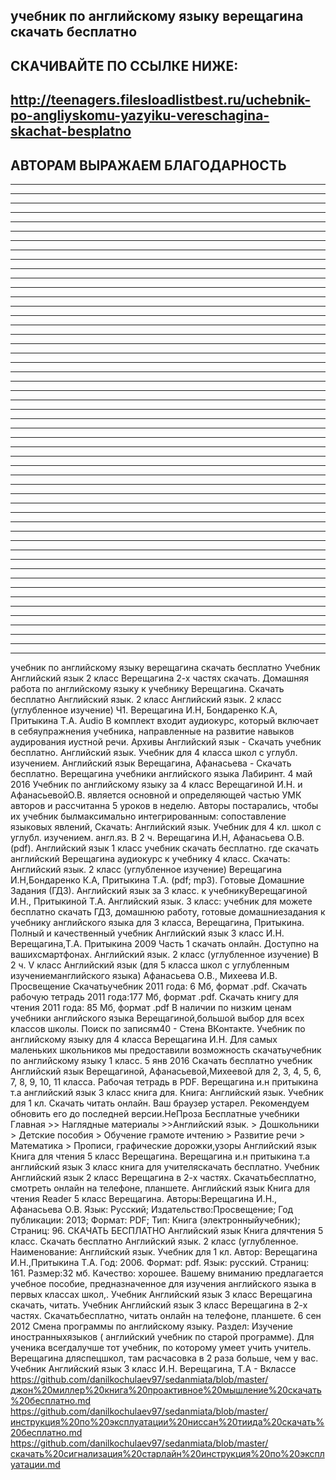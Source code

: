 учебник по английскому языку верещагина скачать бесплатно
--------------------------------------------------
СКАЧИВАЙТЕ ПО ССЫЛКЕ НИЖЕ:
--------------------------------------------------
http://teenagers.filesloadlistbest.ru/uchebnik-po-angliyskomu-yazyiku-vereschagina-skachat-besplatno
--------------------------------------------------
АВТОРАМ ВЫРАЖАЕМ БЛАГОДАРНОСТЬ
--------------------------------------------------
--------------------------------------------------
--------------------------------------------------
--------------------------------------------------
--------------------------------------------------
--------------------------------------------------
--------------------------------------------------
--------------------------------------------------
--------------------------------------------------
--------------------------------------------------
--------------------------------------------------
--------------------------------------------------
--------------------------------------------------
--------------------------------------------------
--------------------------------------------------
--------------------------------------------------
--------------------------------------------------
--------------------------------------------------
--------------------------------------------------
--------------------------------------------------
--------------------------------------------------
--------------------------------------------------
--------------------------------------------------
--------------------------------------------------
--------------------------------------------------
--------------------------------------------------
--------------------------------------------------
--------------------------------------------------
--------------------------------------------------
--------------------------------------------------
--------------------------------------------------
--------------------------------------------------
--------------------------------------------------
--------------------------------------------------
--------------------------------------------------
--------------------------------------------------
--------------------------------------------------
--------------------------------------------------
--------------------------------------------------
--------------------------------------------------
--------------------------------------------------
--------------------------------------------------
--------------------------------------------------
--------------------------------------------------
--------------------------------------------------
--------------------------------------------------
--------------------------------------------------
--------------------------------------------------
--------------------------------------------------
--------------------------------------------------
--------------------------------------------------
--------------------------------------------------
учебник по английскому языку верещагина скачать бесплатно Учебник Английский язык 2 класс Верещагина 2-х частях скачать. Домашняя работа по английскому языку к учебнику Верещагина. Скачать бесплатно Английский язык. 2 класс  Английский язык. 2 класс (углубленное изучение) Ч1. Верещагина И.Н, Бондаренко К.А, Притыкина Т.А.  Audio  В комплект входит аудиокурс, который включает в себяупражнения учебника, направленные на развитие навыков аудирования иустной речи. Архивы Английский язык - Скачать учебник бесплатно. Английский язык. Учебник для 4 класса школ с углубл. изучением. Английский язык Верещагина, Афанасьева - Скачать бесплатно. Верещагина учебники английского языка  Лабиринт. 4 май 2016  Учебник по английскому языку за 4 класс Верещагиной И.Н. и АфанасьевойО.В. является основной и определяющей частью УМК авторов и рассчитанна 5 уроков в неделю. Авторы постарались, чтобы их учебник былмаксимально интегрированным: сопоставление языковых явлений,
Скачать: Английский язык. Учебник для 4 кл. школ с углубл. изучением. англ.яз. В 2 ч. Верещагина И.Н, Афанасьева О.В. (pdf). Английский язык 1 класс учебник скачать бесплатно. где скачать английский Верещагина аудиокурс к учебнику 4 класс. Скачать: Английский язык. 2 класс (углубленное изучение) Верещагина И.Н,Бондаренко К.А, Притыкина Т.А. (pdf; mp3). Готовые Домашние Задания (ГДЗ). Английский язык за 3 класс. к учебникуВерещагиной И.Н., Притыкиной Т.А. Английский язык. 3 класс: учебник для можете бесплатно скачать ГДЗ, домашнюю работу, готовые домашниезадания к учебнику английского языка для 3 класса, Верещагина, Притыкина. Полный и качественный учебник Английский язык 3 класс И.Н. Верещагина,Т.А. Притыкина 2009 Часть 1 скачать онлайн. Доступно на вашихсмартфонах. Английский язык. 2 класс (углубленное изучение) В 2 ч. V класс Английский язык (для 5 класса школ с углубленным изучениеманглийского языка) Афанасьева О.В., Михеева И.В. Просвещение Скачатьучебник 2011 года: 6 Мб, формат .pdf. Скачать рабочую тетрадь 2011 года:177 Мб, формат .pdf. Скачать книгу для чтения 2011 года: 85 Мб, формат .pdf
В наличии по низким ценам учебники английского языка Верещагиной,большой выбор для всех классов школы. Поиск по записям40 - Стена  ВКонтакте. Учебник по английскому языку для 4 класса Верещагина И.Н. Для самых маленьких школьников мы предоставили возможность скачатьучебник по английскому языку 1 класс. 5 янв 2016  Скачать бесплатно учебник Английский язык Верещагиной, Афанасьевой,Михеевой для 2, 3, 4, 5, 6, 7, 8, 9, 10, 11 класса. Рабочая тетрадь в PDF. Верещагина и.н притыкина т.а английский язык 3 класс книга для. Книга: Английский язык. Учебник для 1 кл.  Скачать читать онлайн. Ваш браузер устарел. Рекомендуем обновить его до последней версии.НеПроза  Бесплатные учебники  Главная >> Наглядные материалы >>Английский язык. > Дошкольники  > Детские пособия  > Обучение грамоте ичтению  > Развитие речи  > Математика  > Прописи, графические дорожки,узоры
Английский язык Книга для чтения 5 класс Верещагина. Верещагина и.н притыкина т.а английский язык 3 класс книга для учителяскачать бесплатно. Учебник Английский язык 2 класс Верещагина в 2-х частях. Скачатьбесплатно, смотреть онлайн на телефоне, планшете. Английский язык Книга для чтения Reader 5 класс Верещагина. Авторы:Верещагина И.Н., Афанасьева О.В. Язык: Русский; Издательство:Просвещение; Год публикации: 2013; Формат: PDF; Тип: Книга (электронныйучебник); Страниц: 96. СКАЧАТЬ БЕСПЛАТНО Английский язык Книга длячтения 5 класс. Скачать бесплатно Английский язык. 2 класс (углубленное. Наименование: Английский язык. Учебник для 1 кл. Автор: Верещагина И.Н.,Притыкина Т.А. Год: 2006. Формат: pdf. Язык: русский. Cтраниц: 161. Размер:32 мб. Качество: хорошее. Вашему вниманию предлагается учебное пособие, предназначенное для изучения английского языка в первых классах школ,. Учебник Английский язык 3 класс Верещагина скачать, читать. Учебник Английский язык 3 класс Верещагина в 2-х частях. Скачатьбесплатно, читать онлайн на телефоне, планшете.
6 сен 2012  Смена программы по английскому языку. Раздел: Изучение иностранныхязыков ( английский учебник по старой программе). Для ученика всегдалучше тот учебник, по которому умеет учить учитель. Верещагина дляспецшкол, там расчасовка в 2 раза больше, чем у вас. Учебник Английский язык 3 класс И.Н. Верещагина, Т.А  - Вклассе
https://github.com/danilkochulaev97/sedanmiata/blob/master/джон%20миллер%20книга%20проактивное%20мышление%20скачать%20бесплатно.md
https://github.com/danilkochulaev97/sedanmiata/blob/master/инструкция%20по%20эксплуатации%20ниссан%20тиида%20скачать%20бесплатно.md
https://github.com/danilkochulaev97/sedanmiata/blob/master/скачать%20сигнализация%20старлайн%20инструкция%20по%20эксплуатации.md